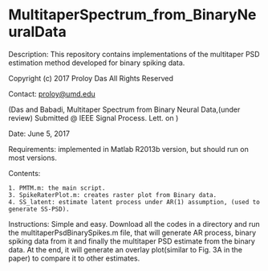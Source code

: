 # MultitaperSpectrum_from_BinaryNeuralData

Description: This repository contains implementations of the multitaper PSD estimation method developed for binary spiking data.

Copyright (c) 2017 Proloy Das All Rights Reserved 

Contact: proloy@umd.edu

(Das and Babadi, Multitaper Spectrum from Binary Neural Data,(under review) Submitted @ IEEE Signal Process. Lett. on )

Date: June 5, 2017

Requirements:
  implemented in Matlab R2013b version, but should run on most versions.
  
Contents:

    1. PMTM.m: the main script.
    3. SpikeRaterPlot.m: creates raster plot from Binary data.
    4. SS_latent: estimate latent process under AR(1) assumption, (used to generate SS-PSD).
    
Instructions: Simple and easy.
  Download all the codes in a directory and run the multitaperPsdBinarySpikes.m file, that will generate AR process, binary spiking data from it and finally the multitaper PSD estimate from the binary data. At the end, it will generate an overlay plot(similar to Fig. 3A in the paper) to compare it to other estimates.
  

